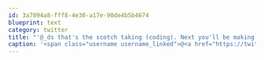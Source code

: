 ```yaml
---
id: 3a7094a8-fff8-4e30-a17e-90de4b5b4674
blueprint: text
category: twitter
title: "'@_ds that's the scotch taking (coding). Next you'll be making a loop until potato"
caption: '<span class="username username_linked">@<a href="https://twitter.com/_ds" title="Dustin Senos">_ds</a></span> that''s the scotch taking (coding). Next you''ll be making a loop until potato'
---
```

